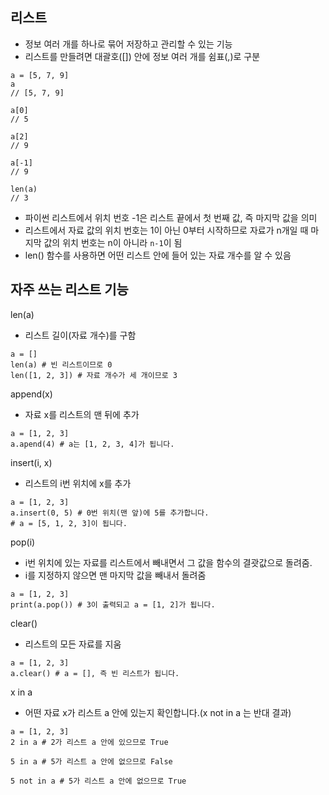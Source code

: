 ## 리스트
- 정보 여러 개를 하나로 묶어 저장하고 관리할 수 있는 기능
- 리스트를 만들려면 대괄호([]) 안에 정보 여러 개를 쉼표(,)로 구분
```
a = [5, 7, 9]
a
// [5, 7, 9]

a[0]
// 5

a[2]
// 9

a[-1]
// 9

len(a)
// 3
```
- 파이썬 리스트에서 위치 번호 -1은 리스트 끝에서 첫 번째 값, 즉 마지막 값을 의미
- 리스트에서 자료 값의 위치 번호는 1이 아닌 0부터 시작하므로 자료가 n개일 때 마지막 값의 위치 번호는 n이 아니라 `n-1`이 됨
- len() 함수를 사용하면 어떤 리스트 안에 들어 있는 자료 개수를 알 수 있음

## 자주 쓰는 리스트 기능
len(a)
- 리스트 길이(자료 개수)를 구함
```
a = []
len(a) # 빈 리스트이므로 0
len([1, 2, 3]) # 자료 개수가 세 개이므로 3
```

append(x)
- 자료 x를 리스트의 맨 뒤에 추가
```
a = [1, 2, 3]
a.apend(4) # a는 [1, 2, 3, 4]가 됩니다.
```

insert(i, x)
- 리스트의 i번 위치에 x를 추가
```
a = [1, 2, 3]
a.insert(0, 5) # 0번 위치(맨 앞)에 5를 추가합니다.
# a = [5, 1, 2, 3]이 됩니다.
```

pop(i)
- i번 위치에 있는 자료를 리스트에서 빼내면서 그 값을 함수의 결괏값으로 돌려줌.
- i를 지정하지 않으면 맨 마지막 값을 빼내서 돌려줌
```
a = [1, 2, 3]
print(a.pop()) # 3이 출력되고 a = [1, 2]가 됩니다.
```

clear()
- 리스트의 모든 자료를 지움
```
a = [1, 2, 3]
a.clear() # a = [], 즉 빈 리스트가 됩니다.
```

x in a 
- 어떤 자료 x가 리스트 a 안에 있는지 확인합니다.(x not in a 는 반대 결과)
```
a = [1, 2, 3]
2 in a # 2가 리스트 a 안에 있으므로 True

5 in a # 5가 리스트 a 안에 없으므로 False

5 not in a # 5가 리스트 a 안에 없으므로 True
```